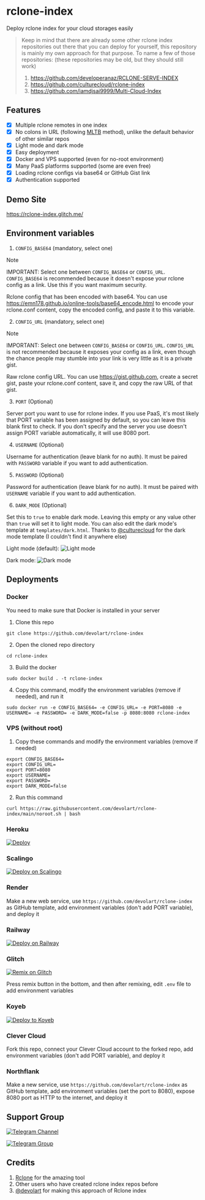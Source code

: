 # rclone-index
Deploy rclone index for your cloud storages easily

> Keep in mind that there are already some other rclone index repositories out there that you can deploy for yourself, this repository is mainly my own approach for that purpose. To name a few of those repositories: (these repositories may be old, but they should still work)
> 1. https://github.com/developeranaz/RCLONE-SERVE-INDEX
> 2. https://github.com/culturecloud/rclone-index
> 3. https://github.com/iamdjsai9999/Multi-Cloud-Index

## Features
- [x] Multiple rclone remotes in one index
- [x] No colons in URL (following [MLTB](https://github.com/anasty17/mirror-leech-telegram-bot) method), unlike the default behavior of other similar repos 
- [x] Light mode and dark mode
- [x] Easy deployment
- [x] Docker and VPS supported (even for no-root environment)
- [x] Many PaaS platforms supported (some are even free)
- [x] Loading rclone configs via base64 or GitHub Gist link
- [x] Authentication supported

## Demo Site
https://rclone-index.glitch.me/

## Environment variables
1. `CONFIG_BASE64` (mandatory, select one)

> [!NOTE]
> IMPORTANT: Select one between `CONFIG_BASE64` or `CONFIG_URL`. `CONFIG_BASE64` is recommended because it doesn't expose your rclone config as a link. Use this if you want maximum security.

Rclone config that has been encoded with base64. You can use https://emn178.github.io/online-tools/base64_encode.html to encode your rclone.conf content, copy the encoded config, and paste it to this variable.

2. `CONFIG_URL` (mandatory, select one)

> [!NOTE]
> IMPORTANT: Select one between `CONFIG_BASE64` or `CONFIG_URL`. `CONFIG_URL` is not recommended because it exposes your config as a link, even though the chance people may stumble into your link is very little as it is a private gist.

Raw rclone config URL. You can use https://gist.github.com, create a secret gist, paste your rclone.conf content, save it, and copy the raw URL of that gist.

3. `PORT` (Optional)

Server port you want to use for rclone index. If you use PaaS, it's most likely that PORT variable has been assigned by default, so you can leave this blank first to check. If you don't specify and the server you use doesn't assign PORT variable automatically, it will use 8080 port.

4. `USERNAME` (Optional)

Username for authentication (leave blank for no auth). It must be paired with `PASSWORD` variable if you want to add authentication.

5. `PASSWORD` (Optional)

Password for authentication (leave blank for no auth). It must be paired with `USERNAME` variable if you want to add authentication.

6. `DARK_MODE` (Optional)

Set this to `true` to enable dark mode. Leaving this empty or any value other than `true` will set it to light mode. You can also edit the dark mode's template at `templates/dark.html`. Thanks to [@culturecloud](https://github.com/culturecloud) for the dark mode template (I couldn't find it anywhere else)

Light mode (default):
![Light mode](https://cdn.glitch.global/5816d3a4-231f-47f8-8ba8-ef67edfc0885/light%20index.png)

Dark mode:
![Dark mode](https://cdn.glitch.global/5816d3a4-231f-47f8-8ba8-ef67edfc0885/dark%20index.png)

## Deployments
### Docker
You need to make sure that Docker is installed in your server
1. Clone this repo
```
git clone https://github.com/devolart/rclone-index
```
2. Open the cloned repo directory
```
cd rclone-index
```
3. Build the docker
```
sudo docker build . -t rclone-index
```
4. Copy this command, modify the environment variables (remove if needed), and run it
```
sudo docker run -e CONFIG_BASE64= -e CONFIG_URL= -e PORT=8080 -e USERNAME= -e PASSWORD= -e DARK_MODE=false -p 8080:8080 rclone-index
```
### VPS (without root)
1. Copy these commands and modify the environment variables (remove if needed)
```
export CONFIG_BASE64=
export CONFIG_URL=
export PORT=8080
export USERNAME=
export PASSWORD=
export DARK_MODE=false
```
2. Run this command
```
curl https://raw.githubusercontent.com/devolart/rclone-index/main/noroot.sh | bash
```
### Heroku
[![Deploy](https://www.herokucdn.com/deploy/button.svg)](https://heroku.com/deploy?template=https://github.com/devolart/rclone-index)

### Scalingo
[![Deploy on Scalingo](https://cdn.scalingo.com/deploy/button.svg)](https://dashboard.scalingo.com/create/app?source=https://github.com/devolart/rclone-index#main)

### Render
Make a new web service, use `https://github.com/devolart/rclone-index` as GitHub template, add environment variables (don't add PORT variable), and deploy it

### Railway
[![Deploy on Railway](https://railway.app/button.svg)](https://railway.app/template/dEP4Kk)

### Glitch
[![Remix on Glitch](https://cdn.glitch.com/2703baf2-b643-4da7-ab91-7ee2a2d00b5b%2Fremix-button-v2.svg)](https://glitch.com/~rclone-index)

Press remix button in the bottom, and then after remixing, edit `.env` file to add environment variables

### Koyeb
[![Deploy to Koyeb](https://www.koyeb.com/static/images/deploy/button.svg)](https://app.koyeb.com/deploy?type=git&repository=github.com/devolart/rclone-index&branch=main&name=rclone-index)

### Clever Cloud
Fork this repo, connect your Clever Cloud account to the forked repo, add environment variables (don't add PORT variable), and deploy it

### Northflank
Make a new service, use `https://github.com/devolart/rclone-index` as GitHub template, add environment variables (set the port to 8080), expose 8080 port as HTTP to the internet, and deploy it

## Support Group
[![Telegram Channel](https://img.shields.io/static/v1?label=Join&message=Telegram%20Channel&color=blue&style=for-the-badge&logo=telegram&logoColor=blue)](https://t.me/tearflakes)


[![Telegram Group](https://img.shields.io/static/v1?label=Join&message=Telegram%20Group&color=blue&style=for-the-badge&logo=telegram&logoColor=blue)](https://t.me/tearflakeschat)

## Credits
1. [Rclone](https://rclone.org) for the amazing tool
2. Other users who have created rclone index repos before
3. [@devolart](https://github.com/devolart) for making this approach of Rclone index
